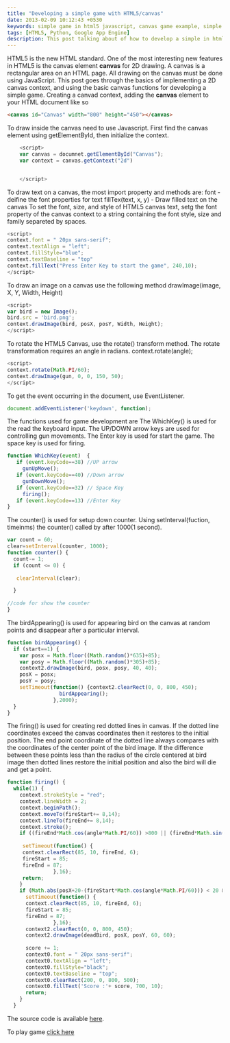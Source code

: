 ```yaml
---
title: "Developing a simple game with HTML5/canvas"
date: 2013-02-09 10:12:43 +0530
keywords: simple game in html5 javascript, canvas game example, simple game development example, html5 game example, introduction to html5 game development
tags: [HTML5, Python, Google App Engine]
description: This post talking about of how to develop a simple in html5 using canvas and javascript for beginners. 
---
```

HTML5 is the new HTML standard. One of the most interesting new features in HTML5 is the canvas element **canvas** for 2D drawing. A canvas is a rectangular area on an HTML page. All drawing on the canvas must be done using JavaScript. This post goes through the basics of implementing a 2D canvas context, and using the basic canvas functions for developing a simple game.
Creating a canvad context, adding the **canvas** element to your HTML document like so
```html
<canvas id="Canvas" width="800" height="450"></canvas>
``` 
To draw inside the canvas need to use Javascript. First find the canvas element using  getElementById, then initialize the context.
```javascript
	<script>
	var canvas = documnet.getElementById("Canvas");
	var context = canvas.getContext("2d")


	</script>
```
To draw text on a canvas, the most import property and methods are: <!--more-->
	font - deifine the font properties for text
	fillTex(text, x, y) - Draw filled text on the canvas
To set the font, size, and style of HTML5 canvas text, setg the font property of the canvas context to a string containing the font style, size and family separeted by spaces.
```javascript
<script>
context.font = " 20px sans-serif";
context.textAlign = "left";
context.fillStyle="blue";
context.textBaseline = "top"
context.fillText("Press Enter Key to start the game", 240,10);
</script>
``` 
To draw an image on a canvas use the following method
drawImage(image, X, Y, Width, Height)
```javascript
<script>
var bird = new Image();
bird.src = 'bird.png';
context.drawImage(bird, posX, posY, Width, Height);
</script>
```
To rotate the HTML5 Canvas, use the rotate() transform method. The rotate transformation requires an angle in radians.
  context.rotate(angle);
```javascript
<script>
context.rotate(Math.PI/60);
context.drawImage(gun, 0, 0, 150, 50);
</script>
```
To get the event occurring in the document, use  EventListener.
```javascript
document.addEventListener('keydown', function);
```
The functions used for  game development are
The WhichKey() is used for the read the keyboard input. The UP/DOWN arrow keys are used for controlling gun movements. The Enter key is used for start the game. The space key is used for firing.
```javascript
function WhichKey(event)  { 
   if (event.keyCode==38) //UP arrow
     gunUpMove(); 
   if (event.keyCode==40) //Down arrow
     gunDownMove();
   if (event.keyCode==32) // Space Key
     firing();  
   if (event.keyCode==13) //Enter Key
}
```
The counter() is used for setup down counter. Using setInterval(fuction, timeinms) the counter() called by after 1000(1 second).
```javascript
var count = 60;
clear=setInterval(counter, 1000);
function counter() {
  count-= 1;
  if (count <= 0) {
     
   clearInterval(clear);

  }
  
//code for show the counter
}
```
The birdAppearing() is used for appearing bird on the canvas at random points and disappear after a particular  interval.
```javascript
function birdAppearing() {
  if (start==1) { 
    var posx = Math.floor((Math.random()*635)+85);
    var posy = Math.floor((Math.random()*305)+85);  
    context2.drawImage(bird, posx, posy, 40, 40);
    posX = posx;
    posY = posy;  
    setTimeout(function() {context2.clearRect(0, 0, 800, 450);
                 birdAppearing();
               },2000);
  }
}
```
The firing() is used for creating red dotted lines in canvas. If the dotted line coordinates exceed the canvas coordinates then it restores to the initial position. The end point coordinate of the dotted line always compares with the coordinates of the center point of the bird image. If the difference between these points less than the radius of the circle centered at bird image then dotted lines restore the initial position and also the bird will die and get a point.  
```javascript
function firing() { 
  while(1) {
    context.strokeStyle = "red";
    context.lineWidth = 2;
    context.beginPath();
    context.moveTo(fireStart+= 8,14);
    context.lineTo(fireEnd+= 8,14);
    context.stroke();
    if ((fireEnd*Math.cos(angle*Math.PI/60)) >800 || (fireEnd*Math.sin(angle*Math.PI/60)) >450){
    
     setTimeout(function() {
     context.clearRect(85, 10, fireEnd, 6);
     fireStart = 85;
     fireEnd = 87;
               },16); 
     return;
    }
    if (Math.abs(posX+20-(fireStart*Math.cos(angle*Math.PI/60))) < 20 && (Math.abs( posY+20-(fireEnd*Math.sin(angle*Math.PI/60))) < 20)) {
      setTimeout(function() {
      context.clearRect(85, 10, fireEnd, 6);
      fireStart = 85;
      fireEnd = 87;
               },16);
      context2.clearRect(0, 0, 800, 450);
      context2.drawImage(deadBird, posX, posY, 60, 60);
    
      score += 1;
      context0.font = " 20px sans-serif";
      context0.textAlign = "left";
      context0.fillStyle="black";
      context0.textBaseline = "top";
      context0.clearRect(200, 0, 800, 500);
      context0.fillText('Score :'+ score, 700, 10);
      return;
    }
  }
```
The source code is available [here](https://github.com/prabeesh/Game-Javascript-Canvas-GAE).

To play game [click here](http://prabs-game.appspot.com/)
